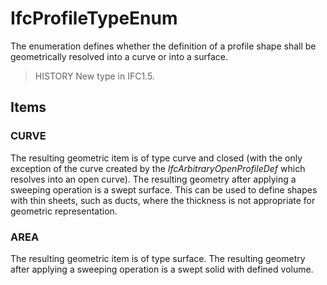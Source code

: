 # IfcProfileTypeEnum

The enumeration defines whether the definition of a profile shape shall be geometrically resolved into a curve or into a surface.
<!-- end of short definition -->


> HISTORY New type in IFC1.5.

## Items

### CURVE
The resulting geometric item is of type curve and closed (with the only exception of the curve created by the _IfcArbitraryOpenProfileDef_ which resolves into an open curve). The resulting geometry after applying a sweeping operation is a swept surface. This can be used to define shapes with thin sheets, such as ducts, where the thickness is not appropriate for geometric representation.

### AREA
The resulting geometric item is of type surface. The resulting geometry after applying a sweeping operation is a swept solid with defined volume.
